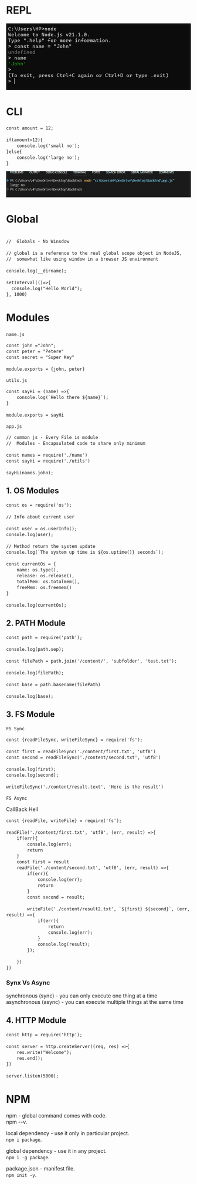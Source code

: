 # REPL

![Getting Started](./images/repl.png)

# CLI

```
const amount = 12;

if(amount<12){
    console.log('small no');
}else{
    console.log('large no');
}

```

![alt text](./images/cli.png)


# Global

```

//  Globals - No Winsdow

// global is a reference to the real global scope object in NodeJS,
//  somewhat like using window in a browser JS environment

console.log(__dirname);

setInterval(()=>{
  console.log("Hello World");
}, 1000)

```

# Modules

 `name.js`

```
const john ="John";
const peter = "Petere"
const secret = "Super Key"

module.exports = {john, peter}

```
`utils.js`

```
const sayHi = (name) =>{
    console.log(`Hello there ${name}`);
}

module.exports = sayHi

```

 `app.js`

```
// common js - Every File is module
//  Modules - Encapsulated code to share only minimum

const names = require('./name')
const sayHi = require('./utils')

sayHi(names.john);

```

## 1. OS Modules

```
const os = require('os');

// Info about current user

const user = os.userInfo();
console.log(user);

// Method return the system update 
console.log(`The system up time is ${os.uptime()} seconds`);

const currentOs = {
    name: os.type(),
    release: os.release(),
    totalMem: os.totalmem(),
    freeMem: os.freemem()
}

console.log(currentOs);

```

## 2. PATH Module

```
const path = require('path');

console.log(path.sep);

const filePath = path.join('/content/', 'subfolder', 'test.txt');

console.log(filePath);

const base = path.basename(filePath)

console.log(base);

```

## 3. FS Module

`FS Sync`

```
const {readFileSync, writeFileSync} = require('fs');

const first = readFileSync('./content/first.txt', 'utf8')
const second = readFileSync('./content/second.txt', 'utf8')

console.log(first);
console.log(second);

writeFileSync('./content/result.text', 'Here is the result')

```

`FS Async`

CallBack Hell

```
const {readFile, writeFile} = require('fs');

readFile('./content/first.txt', 'utf8', (err, result) =>{
    if(err){
        console.log(err);
        return
    }
    const first = result
    readFile('./content/second.txt', 'utf8', (err, result) =>{
        if(err){
            console.log(err);
            return
        }
        const second = result;

        writeFile('./content/result2.txt', `${first} ${second}`, (err, result) =>{
            if(err){
                return
                console.log(err);
            }
            console.log(result);
        });
    
    })
})

```
### Synx Vs Async

synchronous (sync) - you can only execute one thing at a time
asynchronous (async) - you can execute multiple things at the same time

## 4. HTTP Module

```
const http = require('http');

const server = http.createServer((req, res) =>{
    res.write("Welcome");
    res.end();
})

server.listen(5000);

```

# NPM

npm - global command comes with code.  
npm --v.  

local dependency - use it only in particular project.  
`npm i package`.  

global dependency - use it in any project.  
`npm i -g package`.  

package.json - manifest file.  
`npm init -y`.  

